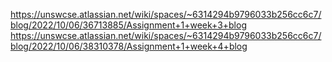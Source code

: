 https://unswcse.atlassian.net/wiki/spaces/~6314294b9796033b256cc6c7/blog/2022/10/06/36713885/Assignment+1+week+3+blog
https://unswcse.atlassian.net/wiki/spaces/~6314294b9796033b256cc6c7/blog/2022/10/06/38310378/Assignment+1+week+4+blog
